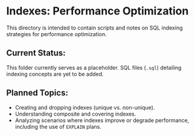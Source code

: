 # Indexes: Performance Optimization

This directory is intended to contain scripts and notes on SQL indexing strategies for performance optimization.

## Current Status:

This folder currently serves as a placeholder. SQL files (`.sql`) detailing indexing concepts are yet to be added.

## Planned Topics:

- Creating and dropping indexes (unique vs. non-unique).
- Understanding composite and covering indexes.
- Analyzing scenarios where indexes improve or degrade performance, including the use of `EXPLAIN` plans.
